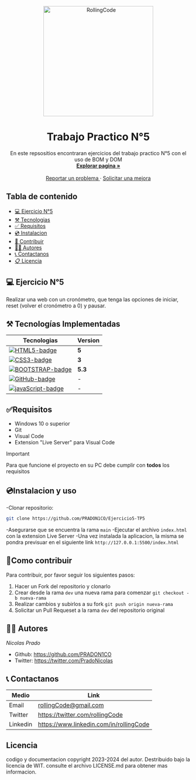 <!-- Proyect Logo -->
<div align= "center">
    <a href='https://ejercicio5-tp5.netlify.app'>
    <img src='./img/logo.jpg' alt='RollingCode' width='300' />
    </a>
    <h1>Trabajo Practico N°5</h1>
    <p>
    En este repsositios encontraran ejercicios del trabajo practico N°5 con el uso de BOM y DOM
    <br>
    <a href='https://ejercicio5-tp5.netlify.app'>
    <strong>Explorar pagina » </strong>
    </a>
    <br>
    <br>
    <a href='https://ejercicio5-tp5.netlify.app'>
    Reportar un problema
    </a>
    ·
    <a href='https://ejercicio5-tp5.netlify.app'>
    Solicitar una mejora
    </a>
    </p>
</div>

## Tabla de contenido

- [💻 Ejercicio N°5](#💻-ejercicio-n°5)
- [⚒️ Tecnologias](#⚒️-tecnologías-implementadas)
- [✅ Requisitos](#✅requisitos)
- [💿 Instalacion](#💿instalacion-y-uso)
- [🤝 Contribuir](#🤝como-contribuir)
- [👩‍💻 Autores](#👩‍💻-autores)
- [📞 Contactanos](#📞-contactanos)
- [📋 Licencia](#licencia)

## 💻 Ejercicio N°5

Realizar una web con un cronómetro, que tenga las opciones de iniciar, reset (volver el cronómetro a 0) y pausar.

## ⚒️ Tecnologías Implementadas

| Tecnologias                           | Version |
| ------------------------------------- | ------- |
| [![HTML5-badge]][HTML-url]            | **5**   |
| [![CSS3-badge]][CSS3-url]             | **3**   |
| [![BOOTSTRAP-badge]][BOOTSTRAP-url]   | **5.3** |
| [![GitHub-badge]][GitHub-url]         | -       |
| [![javaScript-badge]][javaScript-url] | -       |

## ✅Requisitos

- Windows 10 o superior
- Git
- Visual Code
- Extension "Live Server" para Visual Code

> [!IMPORTANT]
> Para que funcione el proyecto en su PC debe cumplir con **todos** los requisitos

## 💿Instalacion y uso

-Clonar repositorio:

```bash
git clone https://github.com/PRADON1CO/Ejercicio5-TP5
```

-Asegurarse que se encuentra la rama `main`
-Ejecutar el archivo `index.html` con la extension Live Server
-Una vez instalada la aplicacion, la misma se pondra previsuar en el siguiente link `http://127.0.0.1:5500/index.html`

## 🤝Como contribuir

Para contribuir, por favor seguir los siguientes pasos:

1. Hacer un Fork del repositorio y clonarlo
2. Crear desde la rama `dev` una nueva rama para comenzar `git checkout -b nueva-rama`
3. Realizar cambios y subirlos a su fork `git push origin nueva-rama`
4. Solicitar un Pull Requeset a la rama `dev` del repositorio original

## 👩‍💻 Autores

_Nicolas Prado_

- Github: https://github.com/PRADON1CO
- Twitter: https://twitter.com/PradoNicolas

## 📞 Contactanos

| Medio    | Link                                    |
| -------- | --------------------------------------- |
| Email    | rollingCode@gmail.com                   |
| Twitter  | https://twitter.com/rollingCode         |
| Linkedin | https://www.linkedin.com/in/rollingCode |

## Licencia

codigo y documentacion copyright 2023-2024 del autor. Destribuido bajo la licencia de WIT. consulte el archivo LICENSE.md para obtener mas informacion.

<!-- markdown limks & images -->

[HTML5-badge]: https://img.shields.io/badge/HTML5-E34F26?style=for-the-badge&logo=html5&logoColor=white
[HTML-url]: https://html.com/tags/
[CSS3-badge]: https://img.shields.io/badge/CSS3-1572B6?style=for-the-badge&logo=css3&logoColor=white
[CSS3-url]: https://www.w3.org/Style/CSS/
[BOOTSTRAP-badge]: https://img.shields.io/badge/Bootstrap-563D7C?style=for-the-badge&logo=bootstrap&logoColor=white
[BOOTSTRAP-url]: https://getbootstrap.com/
[GitHub-badge]: https://img.shields.io/badge/GitHub-100000?style=for-the-badge&logo=github&logoColor=white
[GitHub-url]: https://github.com/
[JavaScript-badge]: https://img.shields.io/badge/JavaScript-323330?style=for-the-badge&logo=javascript&logoColor=F7DF1E
[JavaScript-url]: https://www.javascript.com/
